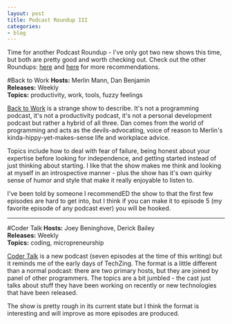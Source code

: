 ```yaml
---
layout: post
title: Podcast Roundup III
categories:
- blog
---
```


Time for another Podcast Roundup - I've only got two new shows this time, but both are
pretty good and worth checking out. Check out the other Roundups: [here](/blog/2011/05/16/podcast-roundup-ii.html) 
and [here](/blog/2010/10/28/podcast-roundup.html) for more recommendations.

#Back to Work
**Hosts:** Merlin Mann, Dan Benjamin  
**Releases:** Weekly    
**Topics:** productivity, work, tools, fuzzy feelings  

[Back to Work][b2w] is a strange show to describe. It's not a programming podcast, it's not a
productivity podcast, it's not a personal development podcast but rather a hybrid of all three.
Dan comes from the world of programming and acts as the devils-advocating, voice of reason to
Merlin's kinda-hippy-yet-makes-sense life and workplace advice.

Topics include how to deal with fear of failure, being honest about your expertise before looking 
for independence, and getting started instead of just thinking about starting. I like that the show
makes me think and looking at myself in an introspective manner - plus the show has it's own quirky
sense of humor and style that make it really enjoyable to listen to.

I've been told by someone I recommendED the show to that the first few episodes are hard to get into,
but I think if you can make it to episode 5 (my favorite episode of any podcast ever) you will 
be hooked.

---

#Coder Talk
**Hosts:** Joey Beninghove, Derick Bailey  
**Releases:** Weekly   
**Topics:** coding, micropreneurship  

[Coder Talk][ct] is a new podcast (seven episodes at the time of this writing) but it reminds me of the
early days of TechZing. The format is a little different than a normal podcast: there are two primary
hosts, but they are joined by panel of other programmers. The topics are a bit jumbled - the cast just
talks about stuff they have been working on recently or new technologies that have been released.

The show is pretty rough in its current state but I think the format is interesting and will improve as 
more episodes are produced. 

[b2w]: http://5by5.tv/b2w
[ct]: http://codertalkshow.com/
